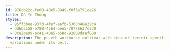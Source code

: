 ```yaml
---
id: 976cb22c-fe00-40e5-8949-f0f3a791ce26
title: Dà Yè Zhòng
styles:
  - 95ff3bee-9373-4fef-aafb-5368b48e29c4
  - dd6b3158-e788-4564-bee5-78778637c230
  - 0ce2be99-ac41-40e5-b68d-92609daaf809
description: The pu-erh workhorse cultivar with tons of terroir-specific
  variations under its belt.
---
```


